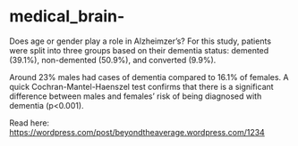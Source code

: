 # medical_brain-

Does age or gender play a role in Alzheimzer’s? For this study, patients were split into three groups based on their dementia status: demented (39.1%), non-demented (50.9%), and converted (9.9%).

Around 23% males had cases of dementia compared to 16.1% of females. A quick Cochran-Mantel-Haenszel test confirms that there is a significant difference between males and females’ risk of being diagnosed with dementia (p<0.001).

Read here: https://wordpress.com/post/beyondtheaverage.wordpress.com/1234
